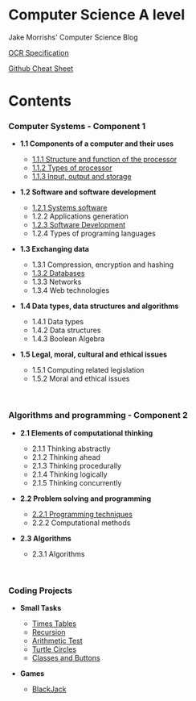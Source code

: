# Computer Science A level
Jake Morrishs' Computer Science Blog

[OCR Specification](https://www.ocr.org.uk/Images/170844-specification-accredited-a-level-gce-computer-science-h446.pdf)

[Github Cheat Sheet](https://guides.github.com/pdfs/markdown-cheatsheet-online.pdf)
# Contents 
### Computer Systems - Component 1
* **1.1 Components of a computer and their uses**
  * [1.1.1 Structure and function of the processor](https://github.com/JMorr4/Computer-Science/blob/main/Contents/1.1.1.md)
  * [1.1.2 Types of processor](https://github.com/JMorr4/Computer-Science/blob/main/Contents/1.1.2.md)
  * [1.1.3 Input, output and storage](https://github.com/JMorr4/Computer-Science/blob/main/Contents/1.1.3.md)

* **1.2 Software and software development**
  * [1.2.1 Systems software](https://github.com/JMorr4/Computer-Science/blob/main/Systems%20Software.md)
  * 1.2.2 Applications generation
  * [1.2.3 Software Development](https://github.com/JMorr4/Computer-Science/blob/main/Contents/1.2.3.md)
  * 1.2.4 Types of programing languages

* **1.3 Exchanging data**
  * 1.3.1 Compression, encryption and hashing
  * [1.3.2 Databases](https://github.com/JMorr4/Computer-Science/blob/main/Contents/1.3.2.md)
  * 1.3.3 Networks
  * 1.3.4 Web technologies

* **1.4 Data types, data structures and algorithms**
  * 1.4.1 Data types
  * 1.4.2 Data structures
  * 1.4.3 Boolean Algebra

* **1.5 Legal, moral, cultural and ethical issues**
  * 1.5.1 Computing related legislation
  * 1.5.2 Moral and ethical issues

<br>

### Algorithms and programming - Component 2
* **2.1 Elements of computational thinking**
  * 2.1.1 Thinking abstractly
  * 2.1.2 Thinking ahead
  * 2.1.3 Thinking procedurally
  * 2.1.4 Thinking logically
  * 2.1.5 Thinking concurrently

* **2.2 Problem solving and programming**
  * [2.2.1 Programming techniques](https://github.com/JMorr4/Computer-Science/blob/main/Contents/2.2.1.md)
  * 2.2.2 Computational methods

* **2.3 Algorithms**
  * 2.3.1 Algorithms

<br>

### Coding Projects
* **Small Tasks**
  * [Times Tables](https://github.com/JMorr4/Computer-Science/blob/main/Contents/Times%20Tables.md)
  * [Recursion](https://github.com/JMorr4/Computer-Science/blob/main/Contents/Recursion.md)
  * [Arithmetic Test](https://github.com/JMorr4/Computer-Science/blob/main/Contents/Arithmetic%20Test.md)
  * [Turtle Circles](https://github.com/JMorr4/Computer-Science/blob/main/Contents/Turtle%20Circles.md)
  * [Classes and Buttons](https://github.com/JMorr4/Computer-Science/blob/main/Contents/Classes%20and%20Buttons.md)

* **Games**
  * [BlackJack](https://github.com/JMorr4/Computer-Science/blob/main/Contents/BlackJack.md)
